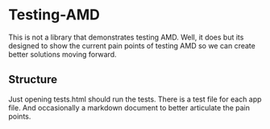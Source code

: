 # Testing-AMD

This is not a library that demonstrates testing AMD. Well, it does but its designed to show the current pain points of testing AMD so we can create better solutions moving forward.

## Structure

Just opening tests.html should run the tests. There is a test file for each app file. And occasionally a markdown document to better articulate the pain points.